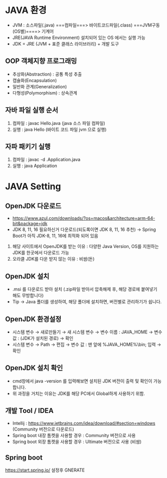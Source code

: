 # JAVA 환경 

- JVM  : 소스파일(.java) ===컴파일===> 바이트코드파일(.class) ===JVM구동(OS별)====> 기계어
- JRE(JAVA Runtime Environment) 설치되어 있는 OS 에서는 실행 가능
- JDK = JRE (JVM + 표준 클래스 라이브러리) + 개발 도구

## OOP 객체지향 프로그래밍
- 추상화(Abstraction) : 공통 특성 추출
- 캡슐화(Encapsulation)
- 일반화 관계(Generalization)
- 다형성(Polymorphism) : 상속관계

## 자바 파일 실행 순서
1. 컴파일 : javac Hello.java (java 소스 파일 컴파일)
2. 실행 : java Hello (바이트 코드 파일 jvm 으로 실행)

## 자파 패키기 실행
1. 컴파일 : javac -d .Application.java
2. 실행 : java Application


# JAVA Setting

## OpenJDK 다운로드
- https://www.azul.com/downloads/?os=macos&architecture=arm-64-bit&package=jdk
- JDK 8, 11, 16 필요하신거 다운로드(되도록이면 JDK 8, 11, 16 추천) → Spring Boot가 아직 JDK-8, 11, 16에 최적화 되어 있음
1) 해당 사이트에서 OpenJDK를 받는 이유 : 다양한 Java Version, OS를 지원하는 JDK를 한곳에서 다운로드 가능
2) 오라클 JDK를 다운 받지 않는 이유 : 비쌈(돈)

## OpenJDK 설치
- .msi 를 다운로드 받아 설치 (.zip파일 받아서 압축해제 후, 해당 경로에 붙여넣기 해도 무방합니다)
- Tip → Java 폴더를 생성하여, 해당 폴더에 설치하면, 버전별로 관리하기가 쉽니다.


## OpenJDK 환경설정
- 시스템 변수 → 새로만들기 → 새 시스템 변수 → 변수 이름 : JAVA_HOME → 변수 값 : (JDK가 설치된 경로) → 확인
- 시스템 변수 → Path → 편집 → 변수 값 : 맨 앞에 %JAVA_HOME%\bin; 입력 → 확인

## OpenJDK 설치 확인
- cmd창에서 java -version 를 입력해보면 설치된 JDK 버전이 출력 및 확인이 가능합니다.
- 위 과정을 거치는 이유는 JDK를 해당 PC에서 Global하게 사용하기 위함.

## 개발 Tool / IDEA
- Intellij : https://www.jetbrains.com/idea/download/#section=windows (Community 버전으로 다운로드)
- Spring boot 내장 톰켓을 사용할 경우 : Community 버전으로 사용
- Spring boot 외장 톰켓을 사용할 경우 : Ultimate 버전으로 사용 (비쌈)

## Spring boot
https://start.spring.io/ 설정후 GNERATE
